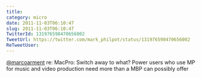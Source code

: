 ```yaml
---
title: 
category: micro
date: 2011-11-03T06:10:47
slug: 2011-11-03T06:10:47
TwitterId: 131976598470656002
TweetUrl: https://twitter.com/mark_philpot/status/131976598470656002
ReTweetUser: 
---
```


[@marcoarment](https://twitter.com/marcoarment) re: MacPro: Switch away to what? Power users who use MP for music and video production need more than a MBP can possibly offer